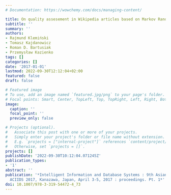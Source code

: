 ```yaml
---
# Documentation: https://wowchemy.com/docs/managing-content/

title: On quality assesement in Wikipedia articles based on Markov Random Fields
subtitle: ''
summary: ''
authors:
- Rajmund Klemiński
- Tomasz Kajdanowicz
- Roman D. Bartusiak
- Przemysław Kazienko
tags: []
categories: []
date: '2017-01-01'
lastmod: 2022-09-30T12:12:04+02:00
featured: false
draft: false

# Featured image
# To use, add an image named `featured.jpg/png` to your page's folder.
# Focal points: Smart, Center, TopLeft, Top, TopRight, Left, Right, BottomLeft, Bottom, BottomRight.
image:
  caption: ''
  focal_point: ''
  preview_only: false

# Projects (optional).
#   Associate this post with one or more of your projects.
#   Simply enter your project's folder or file name without extension.
#   E.g. `projects = ["internal-project"]` references `content/project/deep-learning/index.md`.
#   Otherwise, set `projects = []`.
projects: []
publishDate: '2022-09-30T10:12:04.071245Z'
publication_types:
- '1'
abstract: ''
publication: '*Intelligent Information and Database Systems : 9th Asian Conference,
  ACIIDS 2017, Kanazawa, Japan, April 3-5, 2017 : proceedings. Pt. 1*'
doi: 10.1007/978-3-319-54472-4_73
---
```

